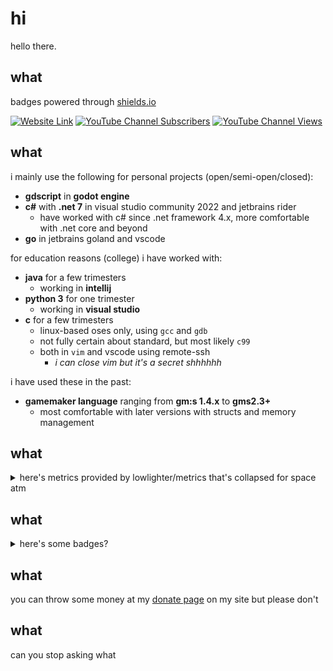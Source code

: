 # hi
hello there.

## what
badges powered through [shields.io](https://shields.io)

[![Website Link](https://img.shields.io/badge/website-xubiod.net-blue)](https://xubiod.net) [![YouTube Channel Subscribers](https://img.shields.io/youtube/channel/subscribers/UCjOsw98p4g5jQqSPqqmD_9A?style=flat)](https://youtube.com/channel/UCjOsw98p4g5jQqSPqqmD_9A/) [![YouTube Channel Views](https://img.shields.io/youtube/channel/views/UCjOsw98p4g5jQqSPqqmD_9A?style=flat)](https://youtube.com/channel/UCjOsw98p4g5jQqSPqqmD_9A/)

## what
i mainly use the following for personal projects (open/semi-open/closed):

- **gdscript** in **godot engine**
- **c#** with **.net 7** in visual studio community 2022 and jetbrains rider
  - have worked with c# since .net framework 4.x, more comfortable with .net core and beyond
- **go** in jetbrains goland and vscode

for education reasons (college) i have worked with:

- **java** for a few trimesters
  - working in **intellij**
- **python 3** for one trimester
  - working in **visual studio**
- **c** for a few trimesters
  - linux-based oses only, using `gcc` and `gdb`
  - not fully certain about standard, but most likely `c99`
  - both in `vim` and vscode using remote-ssh
    - *i can close vim but it's a secret shhhhhh*

i have used these in the past:

- **gamemaker language** ranging from **gm:s 1.4.x** to **gms2.3+**
  - most comfortable with later versions with structs and memory management

## what

<details>
<summary>here's metrics provided by lowlighter/metrics that's collapsed for space atm</summary>

![Metrics](github-metrics.svg)

</details>

## what

<details>
  <summary>here's some badges?</summary>
  
  a more... comphrensive list of tools i use creatively overall is available [on my website](https://xubiod.net/tools)
  
  these came from https://badges.pages.dev/
  
  ### hardware/oses
  
  ![Apple Badge](https://img.shields.io/badge/Apple-000?logo=apple&logoColor=fff&style=flat)
  ![Elgato Badge](https://img.shields.io/badge/Elgato-101010?logo=elgato&logoColor=fff&style=flat)
  ![iOS Badge](https://img.shields.io/badge/iOS-000?logo=ios&logoColor=fff&style=flat)
  ![macOS Badge](https://img.shields.io/badge/macOS-000?logo=macos&logoColor=fff&style=flat)
  ![MSI Badge](https://img.shields.io/badge/MSI-F00?logo=msi&logoColor=fff&style=flat)
  ![Steam Deck Badge](https://img.shields.io/badge/Steam%20Deck-1A9FFF?logo=steamdeck&logoColor=fff&style=flat)
  ![Windows Badge](https://img.shields.io/badge/Windows-0078D6?logo=windows&logoColor=fff&style=flat)
  
  ### langs
  
  ![C Badge](https://img.shields.io/badge/C-A8B9CC?logo=c&logoColor=fff&style=flat)
  ![C Sharp Badge](https://img.shields.io/badge/C%20Sharp-239120?logo=csharp&logoColor=fff&style=flat)
  ![CSS3 Badge](https://img.shields.io/badge/CSS3-1572B6?logo=css3&logoColor=fff&style=flat)
  ![Git Badge](https://img.shields.io/badge/Git-F05032?logo=git&logoColor=fff&style=flat)
  ![Go Badge](https://img.shields.io/badge/Go-00ADD8?logo=go&logoColor=fff&style=flat)
  ![HTML5 Badge](https://img.shields.io/badge/HTML5-E34F26?logo=html5&logoColor=fff&style=flat)
  ![JavaScript Badge](https://img.shields.io/badge/JavaScript-F7DF1E?logo=javascript&logoColor=000&style=flat)
  ![Markdown Badge](https://img.shields.io/badge/Markdown-000?logo=markdown&logoColor=fff&style=flat)
  ![XAML Badge](https://img.shields.io/badge/XAML-0C54C2?logo=xaml&logoColor=fff&style=flat)
  
  ### regularly used softwares
  
  ![Affinity Badge](https://img.shields.io/badge/Affinity-222324?logo=affinity&logoColor=fff&style=flat)
  ![Aseprite Badge](https://img.shields.io/badge/Aseprite-7D929E?logo=aseprite&logoColor=fff&style=flat)
  ![Audacity Badge](https://img.shields.io/badge/Audacity-00C?logo=audacity&logoColor=fff&style=flat)
  ![Bitwarden Badge](https://img.shields.io/badge/Bitwarden-175DDC?logo=bitwarden&logoColor=fff&style=flat)
  ![Blender Badge](https://img.shields.io/badge/Blender-F5792A?logo=blender&logoColor=fff&style=flat)
  ![FFmpeg Badge](https://img.shields.io/badge/FFmpeg-007808?logo=ffmpeg&logoColor=fff&style=flat)
  ![FileZilla Badge](https://img.shields.io/badge/FileZilla-BF0000?logo=filezilla&logoColor=fff&style=flat)
  ![Firefox Browser Badge](https://img.shields.io/badge/Firefox%20Browser-FF7139?logo=firefoxbrowser&logoColor=fff&style=flat)
  ![Homebrew Badge](https://img.shields.io/badge/Homebrew-FBB040?logo=homebrew&logoColor=fff&style=flat)
  ![Itch.io Badge](https://img.shields.io/badge/Itch.io-FA5C5C?logo=itchdotio&logoColor=fff&style=flat)
  ![JetBrains Badge](https://img.shields.io/badge/JetBrains-000?logo=jetbrains&logoColor=fff&style=flat)
  ![Microsoft Office Badge](https://img.shields.io/badge/Microsoft%20Office-D83B01?logo=microsoftoffice&logoColor=fff&style=flat)
  ![OBS Studio Badge](https://img.shields.io/badge/OBS%20Studio-302E31?logo=obsstudio&logoColor=fff&style=flat)
  ![Tor Browser Badge](https://img.shields.io/badge/Tor%20Browser-7D4698?logo=torbrowser&logoColor=fff&style=flat)
  ![VirtualBox Badge](https://img.shields.io/badge/VirtualBox-183A61?logo=virtualbox&logoColor=fff&style=flat)
  ![Visual Studio Badge](https://img.shields.io/badge/Visual%20Studio-5C2D91?logo=visualstudio&logoColor=fff&style=flat)
  ![Visual Studio Code Badge](https://img.shields.io/badge/Visual%20Studio%20Code-007ACC?logo=visualstudiocode&logoColor=fff&style=flat)
  ![VLC media player Badge](https://img.shields.io/badge/VLC%20media%20player-F80?logo=vlcmediaplayer&logoColor=fff&style=flat)
  ![VMware Badge](https://img.shields.io/badge/VMware-607078?logo=vmware&logoColor=fff&style=flat)
  
  ### services
  
  ![Cloudflare Badge](https://img.shields.io/badge/Cloudflare-F38020?logo=cloudflare&logoColor=fff&style=flat)
  ![CodePen Badge](https://img.shields.io/badge/CodePen-000?logo=codepen&logoColor=fff&style=flat)
  ![Dependabot Badge](https://img.shields.io/badge/Dependabot-025E8C?logo=dependabot&logoColor=fff&style=flat)
  ![Discord Badge](https://img.shields.io/badge/Discord-5865F2?logo=discord&logoColor=fff&style=flat)
  ![DuckDuckGo Badge](https://img.shields.io/badge/DuckDuckGo-DE5833?logo=duckduckgo&logoColor=fff&style=flat)
  ![GitHub Badge](https://img.shields.io/badge/GitHub-181717?logo=github&logoColor=fff&style=flat)
  ![Gmail Badge](https://img.shields.io/badge/Gmail-EA4335?logo=gmail&logoColor=fff&style=flat)
  ![iCloud Badge](https://img.shields.io/badge/iCloud-3693F3?logo=icloud&logoColor=fff&style=flat)
  ![Internet Archive Badge](https://img.shields.io/badge/Internet%20Archive-666?logo=internetarchive&logoColor=fff&style=flat)
  ![Ko-fi Badge](https://img.shields.io/badge/Ko--fi-FF5E5B?logo=kofi&logoColor=fff&style=flat)
  ![MDN Web Docs Badge](https://img.shields.io/badge/MDN%20Web%20Docs-000?logo=mdnwebdocs&logoColor=fff&style=flat)
  ![OpenAI Badge](https://img.shields.io/badge/OpenAI-412991?logo=openai&logoColor=fff&style=flat)
  ![PayPal Badge](https://img.shields.io/badge/PayPal-00457C?logo=paypal&logoColor=fff&style=flat)
  ![Reddit Badge](https://img.shields.io/badge/Reddit-FF4500?logo=reddit&logoColor=fff&style=flat)
  ![Revolut Badge](https://img.shields.io/badge/Revolut-0075EB?logo=revolut&logoColor=fff&style=flat)
  ![Steam Badge](https://img.shields.io/badge/Steam-000?logo=steam&logoColor=fff&style=flat)
  ![SteamDB Badge](https://img.shields.io/badge/SteamDB-000?logo=steamdb&logoColor=fff&style=flat)
  ![The Spriters Resource Badge](https://img.shields.io/badge/The%20Spriters%20Resource-BE3939?logo=thespritersresource&logoColor=fff&style=flat)
  ![Tumblr Badge](https://img.shields.io/badge/Tumblr-36465D?logo=tumblr&logoColor=fff&style=flat)
  ![VirusTotal Badge](https://img.shields.io/badge/VirusTotal-394EFF?logo=virustotal&logoColor=fff&style=flat)
  ![Wolfram Badge](https://img.shields.io/badge/Wolfram-D10?logo=wolfram&logoColor=fff&style=flat)
  ![YouTube Badge](https://img.shields.io/badge/YouTube-F00?logo=youtube&logoColor=fff&style=flat)
  
  ### scp foundation on its own because it doesn't fit but i like it
  
  ![SCP Foundation Badge](https://img.shields.io/badge/SCP%20Foundation-FFF?logo=scpfoundation&logoColor=000&style=flat)
</details>

## what
you can throw some money at my [donate page](https://xubiod.net/donate/) on my site but please don't

## what
can you stop asking what

<!--
**xubiod/xubiod** is a ✨ _special_ ✨ repository because its `README.md` (this file) appears on your GitHub profile.

Here are some ideas to get you started:

- 🔭 I’m currently working on ...
- 🌱 I’m currently learning ...
- 👯 I’m looking to collaborate on ...
- 🤔 I’m looking for help with ...
- 💬 Ask me about ...
- 📫 How to reach me: ...
- 😄 Pronouns: ...
- ⚡ Fun fact: ...
-->
